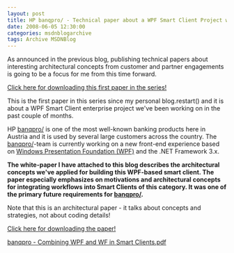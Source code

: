 ```yaml
---
layout: post
title: HP banqpro/ - Technical paper about a WPF Smart Client Project with WF Integration
date: 2008-06-05 12:30:00
categories: msdnblogarchive
tags: Archive MSDNBlog
---
```


As announced in the previous blog, publishing technical papers about interesting architectural concepts from customer and partner engagements is going to be a focus for me from this time forward.


[Click here for downloading this first paper in the series!](http://blogs.msdn.com/mszcool/attachment/8575651.ashx)


This is the first paper in this series since my personal blog.restart() and it is about a WPF Smart Client enterprise project we've been working on in the past couple of months.


HP [banqpro/](http://www.banqpro.at/) is one of the most well-known banking products here in Austria and it is used by several large customers across the country. The [banqpro/](http://www.banqpro.at/)-team is currently working on a new front-end experience based on [Windows Presentation Foundation (WPF)](http://wpf.netfx3.com/) and the .NET Framework 3.x.


**The white-paper I have attached to this blog describes the architectural concepts we've applied for building this WPF-based smart client. The paper especially emphasizes on motivations and architectural concepts for integrating workflows into Smart Clients of this category. It was one of the primary future requirements for [banqpro/](http://www.banqpro.at/).**


Note that this is an architectural paper - it talks about concepts and strategies, not about coding details!


[Click here for downloading the paper!](http://blogs.msdn.com/mszcool/attachment/8575651.ashx)


[banqpro - Combining WPF and WF in Smart Clients.pdf](https://github.com/mszcool/oldmsdnblogarchive/blob/master/media/MSDNBlogsFS/prod.evol.blogs.msdn.com/CommunityServer.Components.PostAttachments/00/08/57/56/51/banqpro%2520-%2520Combining%2520WPF%2520and%2520WF%2520in%2520Smart%2520Clients.pdf?raw=true)


